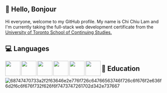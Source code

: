 ## 👋 Hello, Bonjour
Hi everyone, welcome to my GitHub profile. My name is Chi Chiu Lam and I'm currently taking the full-stack web development certificate from the [University of Toronto School of Continuing Studies.](https://bootcamp.learn.utoronto.ca/coding/)

## 💻 Languages
<img align="left" src="https://user-images.githubusercontent.com/108379616/191407260-950ae469-a4f4-410f-a705-e5a7b3701f2b.svg" width="48">
<img align="left" src="https://user-images.githubusercontent.com/108379616/191407637-add57689-13dc-4ab0-9d00-327cbd1b4c67.svg" width="48">
<img align="left" src="https://user-images.githubusercontent.com/108379616/191412255-23d85bc2-e1b0-4fe2-bb63-f8216212a827.svg" width="48">
<img align="left" src="https://user-images.githubusercontent.com/108379616/191412392-ab3d9baa-c203-4d52-a6f4-23a6e68003d7.svg" width="48">
<img align="left" src="https://user-images.githubusercontent.com/108379616/191412905-e278eefc-c1f2-4871-a9e9-58f809becc9b.png" width="48">
<img align="left" src="https://user-images.githubusercontent.com/108379616/191413083-5fef8697-f98b-4b25-9d14-ce04e3a3084a.svg" width="48">







## 📖 Education
![68747470733a2f2f63646e2e776f726c64766563746f726c6f676f2e636f6d2f6c6f676f732f626f6f7473747261702d342e737667]()

